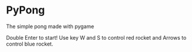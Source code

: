 # PyPong
The simple pong made with pygame


Double Enter to start!
Use key W and S to control red rocket and Arrows to control blue rocket.
